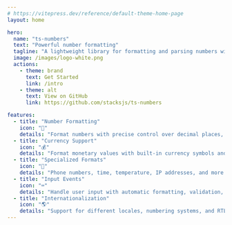 ```yaml
---
# https://vitepress.dev/reference/default-theme-home-page
layout: home

hero:
  name: "ts-numbers"
  text: "Powerful number formatting"
  tagline: "A lightweight library for formatting and parsing numbers with advanced features"
  image: /images/logo-white.png
  actions:
    - theme: brand
      text: Get Started
      link: /intro
    - theme: alt
      text: View on GitHub
      link: https://github.com/stacksjs/ts-numbers

features:
  - title: "Number Formatting"
    icon: "🔢"
    details: "Format numbers with precise control over decimal places, grouping, and more."
  - title: "Currency Support"
    icon: "💰"
    details: "Format monetary values with built-in currency symbols and international support."
  - title: "Specialized Formats"
    icon: "📱"
    details: "Phone numbers, time, temperature, IP addresses, and more specialized formatting."
  - title: "Input Events"
    icon: "⌨️"
    details: "Handle user input with automatic formatting, validation, and constraints."
  - title: "Internationalization"
    icon: "🌎"
    details: "Support for different locales, numbering systems, and RTL text."
---
```


<Home />

